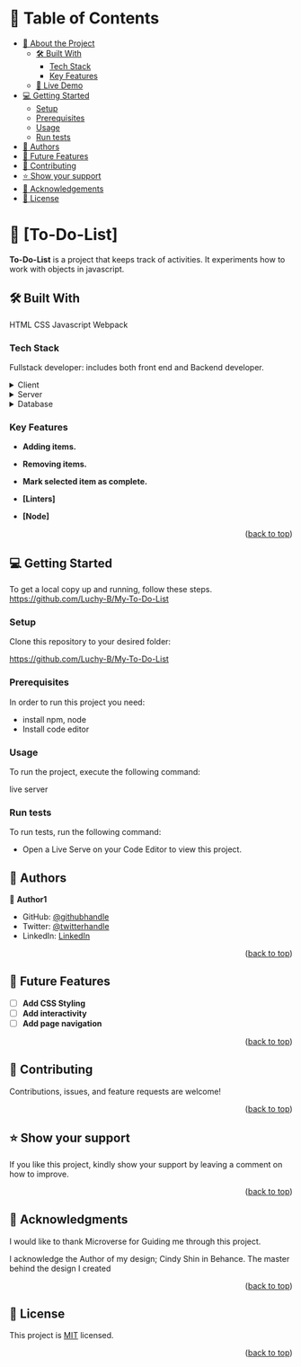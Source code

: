 # 📗 Table of Contents

- [📖 About the Project](#about-project)
  - [🛠 Built With](#built-with)
    - [Tech Stack](#tech-stack)
    - [Key Features](#key-features)
  - [🚀 Live Demo](#live-demo)
- [💻 Getting Started](#getting-started)
  - [Setup](#setup)
  - [Prerequisites](#prerequisites)
  - [Usage](#usage)
  - [Run tests](#run-tests)
- [👥 Authors](#authors)
- [🔭 Future Features](#future-features)
- [🤝 Contributing](#contributing)
- [⭐️ Show your support](#support)
- [🙏 Acknowledgements](#acknowledgements)
- [📝 License](#license)

# 📖 [To-Do-List] <a name="about-project"></a>

**To-Do-List** is a project that keeps track of activities. It experiments how to work with objects in javascript.

## 🛠 Built With<a name="built-with"></a>
HTML
CSS
Javascript
Webpack

### Tech Stack <a name="tech-stack"></a>

Fullstack developer: includes both front end and Backend developer.

<details>
  <summary>Client</summary>
  <ul>
    <li><a href="https://reactjs.org/">React.js</a></li>
  </ul>
</details>

<details>
  <summary>Server</summary>
  <ul>
    <li><a href="https://expressjs.com/">Express.js</a></li>
  </ul>
</details>

<details>
<summary>Database</summary>
  <ul>
    <li><a href="https://www.postgresql.org/">PostgreSQL</a></li>
  </ul>
</details>

### Key Features <a name="key-features"></a>

- **Adding items.**
- **Removing items.**
- **Mark selected item as complete.**

- **[Linters]**
- **[Node]**

<p align="right">(<a href="#readme-top">back to top</a>)</p>

## 💻 Getting Started <a name="getting-started"></a>

To get a local copy up and running, follow these steps.
https://github.com/Luchy-B/My-To-Do-List

### Setup

Clone this repository to your desired folder:

https://github.com/Luchy-B/My-To-Do-List

### Prerequisites

In order to run this project you need:

- install npm, node
- Install code editor

### Usage

To run the project, execute the following command:

  live server

### Run tests

To run tests, run the following command:

  - Open a Live Serve on your Code Editor to view this project.

## 👥 Authors <a name="authors"></a>

👤 **Author1**

- GitHub: [@githubhandle](https://github.com/Luchy-B)
- Twitter: [@twitterhandle](https://twitter.com/oluchi)
- LinkedIn: [LinkedIn](https://linkedin.com/in/blessing)

<p align="right">(<a href="#readme-top">back to top</a>)</p>


## 🔭 Future Features <a name="future-features"></a>

- [ ] **Add CSS Styling**
- [ ] **Add interactivity**
- [ ] **Add page navigation**

<p align="right">(<a href="#readme-top">back to top</a>)</p>

## 🤝 Contributing <a name="contributing"></a>

Contributions, issues, and feature requests are welcome!

<p align="right">(<a href="#readme-top">back to top</a>)</p>

## ⭐️ Show your support <a name="support"></a>


If you like this project, kindly show your support by leaving a comment on how to improve.

<p align="right">(<a href="#readme-top">back to top</a>)</p>


## 🙏 Acknowledgments <a name="acknowledgements"></a>


I would like to thank Microverse for Guiding me through this project.

I acknowledge the Author of my design; Cindy Shin in Behance. The master behind the design I created

<p align="right">(<a href="#readme-top">back to top</a>)</p>

<!-- LICENSE -->

## 📝 License <a name="license"></a>

This project is [MIT](./LICENSE.md) licensed.

<p align="right">(<a href="#readme-top">back to top</a>)</p>
